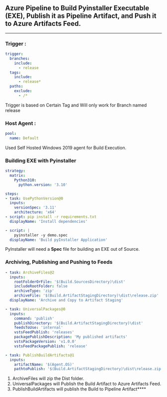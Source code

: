 ## Azure Pipeline to Build Pyinstaller Executable (EXE), Publish it as Pipeline Artifact, and Push it to Azure Artifacts Feed.

---

### Trigger :

```yaml
trigger:
  branches:
    include:
      - release
  tags:
    include:
      - release*
  paths:
    exclude:
      - /*
```

Trigger is based on Certain Tag and Will only work for Branch named release

### Host Agent :

```yaml
pool:
  name: Default
```

Used Self Hosted Windows 2019 agent for Build Execution.

### Building EXE with Pyinstaller

```yaml
strategy:
  matrix:
    Python310:
      python.version: '3.10'

steps:
- task: UsePythonVersion@0
  inputs:
    versionSpec: '3.11'
    architecture: 'x64'
- script: pip install -r requirements.txt
  displayName: 'Install dependencies'

- script: |
    pyinstaller -y demo.spec
  displayName: 'Build pyInstaller Application'
```

PyInstaller will need a **Spec** file for building an EXE out of Source.

### Archiving, Publishing and Pushing to Feeds

```yaml
- task: ArchiveFiles@2
  inputs:
    rootFolderOrFile: '$(Build.SourcesDirectory)\dist'
    includeRootFolder: false 
    archiveType: 'zip'
    archiveFile: '$(Build.ArtifactStagingDirectory)\dist\release.zip'
  displayName: 'Archive and Copy to Artifact Staging'

- task: UniversalPackages@0
  inputs:
    command: 'publish'
    publishDirectory: '$(Build.ArtifactStagingDirectory)\dist'
    feedsToUse: 'internal'
    vstsFeedPublish: 'releases'
    packagePublishDescription: 'My published artifacts'
    vstsPackageVersion: 'v1.0.0'
    vstsFeedPackagePublish: 'release'

- task: PublishBuildArtifacts@1
  inputs:
    artifactName: '$(Agent.OS)'
    pathtoPublish: '$(Build.ArtifactStagingDirectory)\dist\release.zip'
```

1. ArchiveFiles will zip the Dist folder.
2. UniversalPackages will Publish the Build Artifact to Azure Artifacts Feed.
3. PublishBuildArtifacts will publish the Build to Pipeline Artifact****
